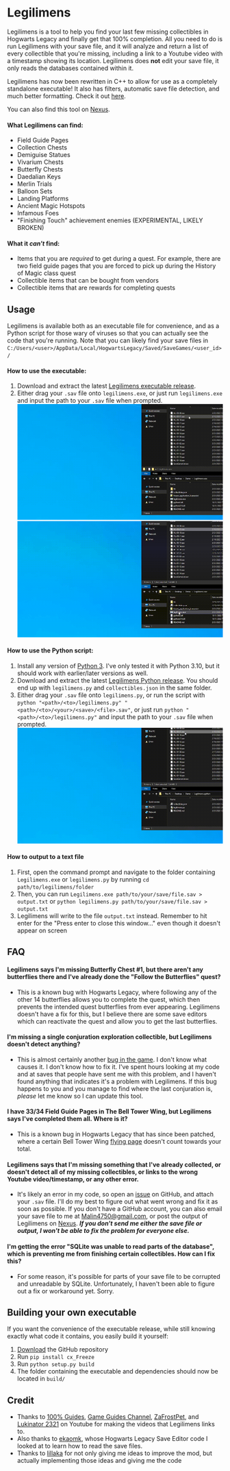 # Legilimens
Legilimens is a tool to help you find your last few missing collectibles in Hogwarts Legacy and finally get that 100% completion. All you need to do is run Legilimens with your save file, and it will analyze and return a list of every collectible that you're missing, including a link to a Youtube video with a timestamp showing its location. Legilimens does **not** edit your save file, it only reads the databases contained within it.

Legilimens has now been rewritten in C++ to allow for use as a completely standalone executable! It also has filters, automatic save file detection, and much better formatting. Check it out [here](https://github.com/Malin001/Legilimens-Hogwarts-Legacy-cpp).

You can also find this tool on [Nexus](https://www.nexusmods.com/hogwartslegacy/mods/556).

#### What Legilimens can find:
- Field Guide Pages
- Collection Chests
- Demiguise Statues
- Vivarium Chests
- Butterfly Chests
- Daedalian Keys
- Merlin Trials
- Balloon Sets
- Landing Platforms
- Ancient Magic Hotspots
- Infamous Foes
- "Finishing Touch" achievement enemies (EXPERIMENTAL, LIKELY BROKEN)

#### What it *can't* find:
- Items that you are *required* to get during a quest. For example, there are two field guide pages that you are forced to pick up during the History of Magic class quest
- Collectible items that can be bought from vendors
- Collectible items that are rewards for completing quests

## Usage
Legilimens is available both as an executable file for convenience, and as a Python script for those wary of viruses so that you can actually see the code that you're running. Note that you can likely find your save files in `C:/Users/<user>/AppData/Local/HogwartsLegacy/Saved/SaveGames/<user_id>/`

#### How to use the executable:
1. Download and extract the latest [Legilimens executable release](https://github.com/Malin001/Legilimens-Hogwarts-Legacy-Collectible-Finder/releases/latest).
2. Either drag your `.sav` file onto `legilimens.exe`, or just run `legilimens.exe` and input the path to your `.sav` file when prompted.
![preview](images/exe1.gif)
![preview](images/exe2.gif)

#### How to use the Python script:
1. Install any version of [Python 3](https://www.python.org/downloads/). I've only tested it with Python 3.10, but it should work with earlier/later versions as well.
2. Download and extract the latest [Legilimens Python release](https://github.com/Malin001/Legilimens-Hogwarts-Legacy-Collectible-Finder/releases/latest). You should end up with `legilimens.py` and `collectibles.json` in the same folder.
3. Either drag your `.sav` file onto `legilimens.py`, or run the script with `python "<path>/<to>/legilimens.py" "<path>/<to>/<your>/<save>/<file>.sav"`, or just run `python "<path>/<to>/legilimens.py"` and input the path to your `.sav` file when prompted.
![preview](images/python1.gif)

#### How to output to a text file
1. First, open the command prompt and navigate to the folder containing `Legilimens.exe` or `legilimens.py` by running `cd path/to/legilimens/folder`
2. Then, you can run `Legilimens.exe path/to/your/save/file.sav > output.txt` or `python legilimens.py path/to/your/save/file.sav > output.txt`
3. Legilimens will write to the file `output.txt` instead. Remember to hit enter for the "Press enter to close this window..." even though it doesn't appear on screen

## FAQ
#### Legilimens says I'm missing Butterfly Chest #1, but there aren't any butterflies there and I've already done the "Follow the Butterflies" quest?
- This is a known bug with Hogwarts Legacy, where following any of the other 14 butterflies allows you to complete the quest, which then prevents the intended quest butterflies from ever appearing. Legilimens doesn't have a fix for this, but I believe there are some save editors which can reactivate the quest and allow you to get the last butterflies.
#### I'm missing a single conjuration exploration collectible, but Legilimens doesn't detect anything?
- This is almost certainly another [bug in the game](https://hogwartslegacy.bugs.wbgames.com/bug/HL-3868). I don't know what causes it. I don't know how to fix it. I've spent hours looking at my code and at saves that people have sent me with this problem, and I haven't found anything that indicates it's a problem with Legilimens. If this bug happens to you and you manage to find where the last conjuration is, *please* let me know so I can update this tool.
#### I have 33/34 Field Guide Pages in The Bell Tower Wing, but Legilimens says I've completed them all. Where is it?
- This is a known bug in Hogwarts Legacy that has since been patched, where a certain Bell Tower Wing [flying page](https://youtu.be/KnHZ5gVb_qk&t=104) doesn't count towards your total.
#### Legilimens says that I'm missing something that I've already collected, or doesn't detect all of my missing collectibles, or links to the wrong Youtube video/timestamp, or any other error.
- It's likely an error in my code, so open an [issue](https://github.com/Malin001/Legilimens-Hogwarts-Legacy-Collectible-Finder/issues) on GitHub, and attach your `.sav` file. I'll do my best to figure out what went wrong and fix it as soon as possible. If you don't have a GitHub account, you can also email your save file to me at Malin4750@gmail.com, or post the output of Legilimens on [Nexus](https://www.nexusmods.com/hogwartslegacy/mods/556). ***If you don't send me either the save file or output, I won't be able to fix the problem for everyone else.***
#### I'm getting the error "SQLite was unable to read parts of the database", which is preventing me from finishing certain collectibles. How can I fix this?
- For some reason, it's possible for parts of your save file to be corrupted and unreadable by SQLite. Unfortunately, I haven't been able to figure out a fix or workaround yet. Sorry.

## Building your own executable
If you want the convenience of the executable release, while still knowing exactly what code it contains, you easily build it yourself:
1. [Download](https://github.com/Malin001/Legilimens-Hogwarts-Legacy-Collectible-Finder/archive/refs/heads/main.zip) the GitHub repository
2. Run `pip install cx_Freeze`
3. Run `python setup.py build`
4. The folder containing the executable and dependencies should now be located in `build/`

## Credit
- Thanks to [100% Guides](https://www.youtube.com/@100Guides), [Game Guides Channel](https://www.youtube.com/@GameGuideslolz), [ZaFrostPet](https://www.youtube.com/@ZaFrostPet), and [Lukinator 2321](https://www.youtube.com/@lukinator2321) on Youtube for making the videos that Legilimens links to.
- Also thanks to [ekaomk](https://github.com/ekaomk/Hogwarts-Legacy-Save-Editor), whose Hogwarts Legacy Save Editor code I looked at to learn how to read the save files.
- Thanks to [lillaka](https://www.nexusmods.com/users/2211740) for not only giving me ideas to improve the mod, but actually implementing those ideas and giving me the code
